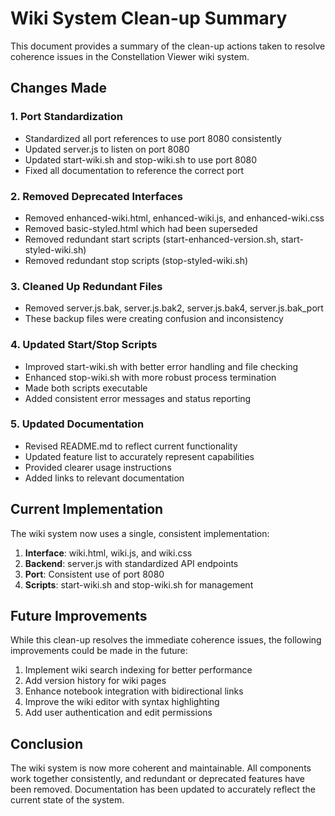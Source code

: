 # Wiki System Clean-up Summary

This document provides a summary of the clean-up actions taken to resolve coherence issues in the Constellation Viewer wiki system.

## Changes Made

### 1. Port Standardization
- Standardized all port references to use port 8080 consistently
- Updated server.js to listen on port 8080
- Updated start-wiki.sh and stop-wiki.sh to use port 8080
- Fixed all documentation to reference the correct port

### 2. Removed Deprecated Interfaces
- Removed enhanced-wiki.html, enhanced-wiki.js, and enhanced-wiki.css
- Removed basic-styled.html which had been superseded
- Removed redundant start scripts (start-enhanced-version.sh, start-styled-wiki.sh)
- Removed redundant stop scripts (stop-styled-wiki.sh)

### 3. Cleaned Up Redundant Files
- Removed server.js.bak, server.js.bak2, server.js.bak4, server.js.bak_port
- These backup files were creating confusion and inconsistency

### 4. Updated Start/Stop Scripts
- Improved start-wiki.sh with better error handling and file checking
- Enhanced stop-wiki.sh with more robust process termination
- Made both scripts executable
- Added consistent error messages and status reporting

### 5. Updated Documentation
- Revised README.md to reflect current functionality
- Updated feature list to accurately represent capabilities
- Provided clearer usage instructions
- Added links to relevant documentation

## Current Implementation

The wiki system now uses a single, consistent implementation:

1. **Interface**: wiki.html, wiki.js, and wiki.css
2. **Backend**: server.js with standardized API endpoints
3. **Port**: Consistent use of port 8080
4. **Scripts**: start-wiki.sh and stop-wiki.sh for management

## Future Improvements

While this clean-up resolves the immediate coherence issues, the following improvements could be made in the future:

1. Implement wiki search indexing for better performance
2. Add version history for wiki pages
3. Enhance notebook integration with bidirectional links
4. Improve the wiki editor with syntax highlighting
5. Add user authentication and edit permissions

## Conclusion

The wiki system is now more coherent and maintainable. All components work together consistently, and redundant or deprecated features have been removed. Documentation has been updated to accurately reflect the current state of the system.